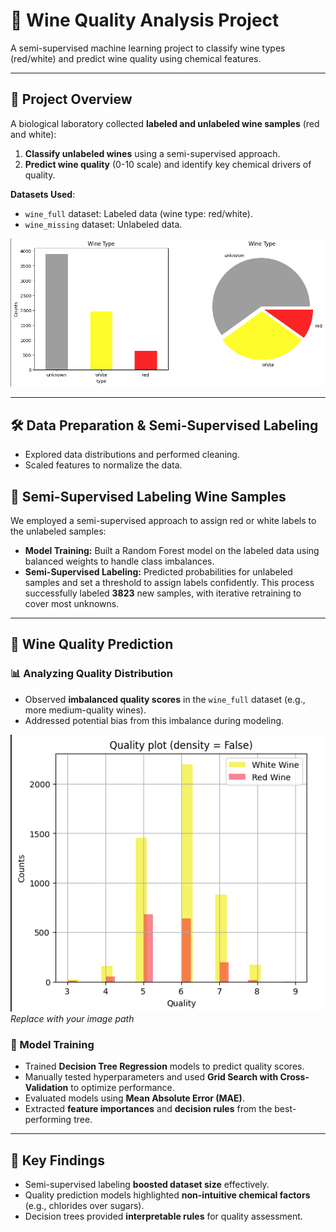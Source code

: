 # 🍷 Wine Quality Analysis Project

A semi-supervised machine learning project to classify wine types (red/white) and predict wine quality using chemical features. 

---

## 📌 Project Overview
A biological laboratory collected **labeled and unlabeled wine samples** (red and white):
1. **Classify unlabeled wines** using a semi-supervised approach.
2. **Predict wine quality** (0-10 scale) and identify key chemical drivers of quality.

**Datasets Used**:
- `wine_full` dataset: Labeled data (wine type: red/white).
- `wine_missing` dataset: Unlabeled data.

![Distribution of labeled vs. unlabeled data](images/label_distribution.png)

---

## 🛠️ Data Preparation & Semi-Supervised Labeling
- Explored data distributions and performed cleaning.
- Scaled features to normalize the data.

## 🍇 Semi-Supervised Labeling Wine Samples
We employed a semi-supervised approach to assign red or white labels to the unlabeled samples:
- **Model Training:** Built a Random Forest model on the labeled data using balanced weights to handle class imbalances.
- **Semi-Supervised Labeling:** Predicted probabilities for unlabeled samples and set a threshold to assign labels confidently. This process successfully labeled **3823** new samples, with iterative retraining to cover most unknowns.

---

## 🍇 Wine Quality Prediction

### 📊 Analyzing Quality Distribution
- Observed **imbalanced quality scores** in the `wine_full` dataset (e.g., more medium-quality wines).
- Addressed potential bias from this imbalance during modeling.

![Quality score distribution](images/wine_quality.png) *Replace with your image path*

### 🌳 Model Training
- Trained **Decision Tree Regression** models to predict quality scores.
- Manually tested hyperparameters and used **Grid Search with Cross-Validation** to optimize performance.
- Evaluated models using **Mean Absolute Error (MAE)**.
- Extracted **feature importances** and **decision rules** from the best-performing tree.

---

## 🔬 Key Findings  
- Semi-supervised labeling **boosted dataset size** effectively.  
- Quality prediction models highlighted **non-intuitive chemical factors** (e.g., chlorides over sugars).  
- Decision trees provided **interpretable rules** for quality assessment. 
